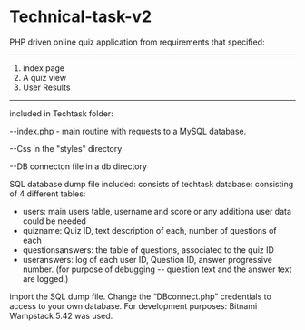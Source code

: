 # Technical-task-v2

PHP driven online quiz application from requirements that specified:

________________________________________________________________________________________________________________________________________
1. index page
2. A  quiz view
3. User Results
_________________________________________________________________________________________________________________________________________

included in Techtask folder:

--index.php - main routine with requests to a MySQL database.

--Css in the "styles" directory

--DB connecton file in a db directory


SQL database dump file included: consists of techtask database: consisting of 4 different tables:
- users: main users table, username and score or any additiona user data could be needed
- quizname: Quiz ID, text description of each, number of questions of each
- questionsanswers: the table of questions, associated to the quiz ID
- useranswers: log of each user ID, Question ID, answer progressive number. 
 (for purpose of debugging -- question text and the answer text are logged.) 

 import the SQL dump file. Change the “DBconnect.php” credentials to access to your own database.
 For development purposes: Bitnami Wampstack 5.42 was used.
 
 
